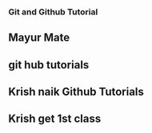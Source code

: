 ### Git and Github Tutorial

## Mayur Mate

## git hub tutorials

## Krish naik Github Tutorials

## Krish get 1st class
